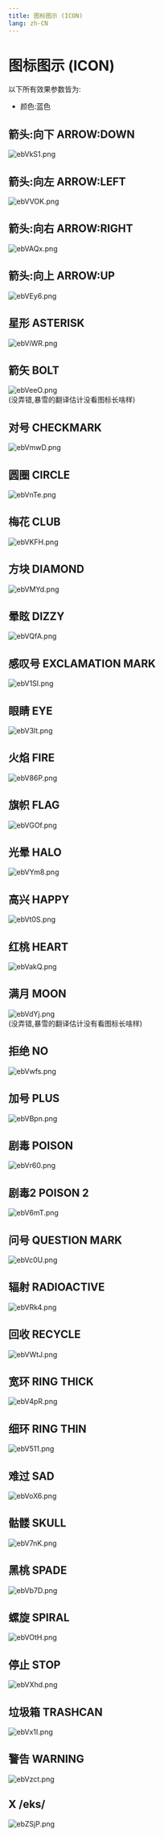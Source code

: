 ```yaml
---
title: 图标图示 (ICON)
lang: zh-CN
---
```


# 图标图示 (ICON)

以下所有效果参数皆为: 

- 颜色:蓝色



## 箭头:向下    ARROW:DOWN
 ![ebVkS1.png](https://s2.ax1x.com/2019/08/09/ebVkS1.png)

## 箭头:向左    ARROW:LEFT
![ebVVOK.png](https://s2.ax1x.com/2019/08/09/ebVVOK.png)
 

## 箭头:向右    ARROW:RIGHT
![ebVAQx.png](https://s2.ax1x.com/2019/08/09/ebVAQx.png)
 

## 箭头:向上    ARROW:UP
![ebVEy6.png](https://s2.ax1x.com/2019/08/09/ebVEy6.png)
 

## 星形    ASTERISK
 
![ebViWR.png](https://s2.ax1x.com/2019/08/09/ebViWR.png)


## 箭矢    BOLT
 
![ebVeeO.png](https://s2.ax1x.com/2019/08/09/ebVeeO.png)
 <br />(没弄错,暴雪的翻译估计没看图标长啥样)



## 对号    CHECKMARK
 
![ebVmwD.png](https://s2.ax1x.com/2019/08/09/ebVmwD.png)



## 圆圈    CIRCLE
 

![ebVnTe.png](https://s2.ax1x.com/2019/08/09/ebVnTe.png)

## 梅花    CLUB
 
![ebVKFH.png](https://s2.ax1x.com/2019/08/09/ebVKFH.png)


## 方块    DIAMOND

![ebVMYd.png](https://s2.ax1x.com/2019/08/09/ebVMYd.png)

## 晕眩    DIZZY

![ebVQfA.png](https://s2.ax1x.com/2019/08/09/ebVQfA.png)


## 感叹号    EXCLAMATION MARK

![ebV1SI.png](https://s2.ax1x.com/2019/08/09/ebV1SI.png)


## 眼睛    EYE

![ebV3lt.png](https://s2.ax1x.com/2019/08/09/ebV3lt.png)

## 火焰    FIRE

![ebV86P.png](https://s2.ax1x.com/2019/08/09/ebV86P.png)


## 旗帜    FLAG

![ebVGOf.png](https://s2.ax1x.com/2019/08/09/ebVGOf.png)

## 光晕    HALO

![ebVYm8.png](https://s2.ax1x.com/2019/08/09/ebVYm8.png)
## 高兴    HAPPY
 
![ebVt0S.png](https://s2.ax1x.com/2019/08/09/ebVt0S.png)



## 红桃    HEART

![ebVakQ.png](https://s2.ax1x.com/2019/08/09/ebVakQ.png)

## 满月    MOON

![ebVdYj.png](https://s2.ax1x.com/2019/08/09/ebVdYj.png)
 <br />(没弄错,暴雪的翻译估计没有看图标长啥样)



## 拒绝    NO

![ebVwfs.png](https://s2.ax1x.com/2019/08/09/ebVwfs.png)


## 加号    PLUS

![ebVBpn.png](https://s2.ax1x.com/2019/08/09/ebVBpn.png)


## 剧毒    POISON

![ebVr60.png](https://s2.ax1x.com/2019/08/09/ebVr60.png)

## 剧毒2    POISON 2

![ebV6mT.png](https://s2.ax1x.com/2019/08/09/ebV6mT.png)


## 问号    QUESTION MARK

![ebVc0U.png](https://s2.ax1x.com/2019/08/09/ebVc0U.png)

## 辐射    RADIOACTIVE

![ebVRk4.png](https://s2.ax1x.com/2019/08/09/ebVRk4.png)

## 回收    RECYCLE

![ebVWtJ.png](https://s2.ax1x.com/2019/08/09/ebVWtJ.png)


## 宽环    RING THICK

![ebV4pR.png](https://s2.ax1x.com/2019/08/09/ebV4pR.png)


## 细环    RING THIN

![ebV511.png](https://s2.ax1x.com/2019/08/09/ebV511.png)
 


## 难过    SAD

![ebVoX6.png](https://s2.ax1x.com/2019/08/09/ebVoX6.png)
## 骷髅    SKULL

![ebV7nK.png](https://s2.ax1x.com/2019/08/09/ebV7nK.png)

## 黑桃    SPADE

![ebVb7D.png](https://s2.ax1x.com/2019/08/09/ebVb7D.png)


## 螺旋    SPIRAL

![ebVOtH.png](https://s2.ax1x.com/2019/08/09/ebVOtH.png)

## 停止    STOP

![ebVXhd.png](https://s2.ax1x.com/2019/08/09/ebVXhd.png)
 


## 垃圾箱    TRASHCAN

![ebVx1I.png](https://s2.ax1x.com/2019/08/09/ebVx1I.png)

## 警告    WARNING

![ebVzct.png](https://s2.ax1x.com/2019/08/09/ebVzct.png)


## X    /eks/
![ebZSjP.png](https://s2.ax1x.com/2019/08/09/ebZSjP.png)



